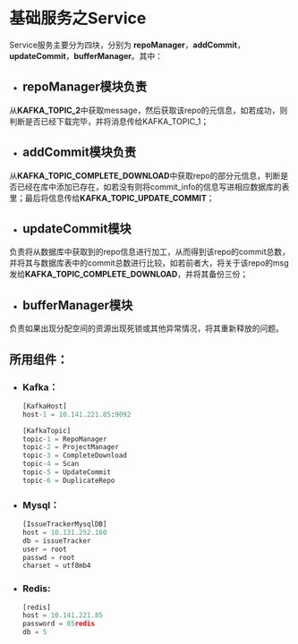 # 基础服务之Service

Service服务主要分为四块，分别为 **repoManager**，**addCommit**，**updateCommit**，**bufferManager**。其中：



- ## **repoManager**模块负责

从**KAFKA_TOPIC_2**中获取message，然后获取该repo的元信息，如若成功，则判断是否已经下载完毕，并将消息传给KAFKA_TOPIC_1；



- ## **addCommit**模块负责

从**KAFKA_TOPIC_COMPLETE_DOWNLOAD**中获取repo的部分元信息，判断是否已经在库中添加已存在，如若没有则将commit_info的信息写进相应数据库的表里；最后将信息传给**KAFKA_TOPIC_UPDATE_COMMIT**；



- ## **updateCommit**模块

负责将从数据库中获取到的repo信息进行加工，从而得到该repo的commit总数，并将其与数据库表中的commit总数进行比较，如若前者大，将关于该repo的msg发给**KAFKA_TOPIC_COMPLETE_DOWNLOAD**，并将其备份三份；



- ## **bufferManager**模块

负责如果出现分配空间的资源出现死锁或其他异常情况，将其重新释放的问题。





## 所用组件：

- ### Kafka：

  ```python
  [KafkaHost]
  host-1 = 10.141.221.85:9092
  ```

  ```python
  [KafkaTopic]
  topic-1 = RepoManager
  topic-2 = ProjectManager
  topic-3 = CompleteDownload
  topic-4 = Scan
  topic-5 = UpdateCommit
  topic-6 = DuplicateRepo
  ```

  

- ### Mysql：

  ```python
  [IssueTrackerMysqlDB]
  host = 10.131.252.160
  db = issueTracker
  user = root
  passwd = root
  charset = utf8mb4
  ```



- ### Redis:

  ```python
  [redis]
  host = 10.141.221.85
  password = 85redis
  db = 5
  ```